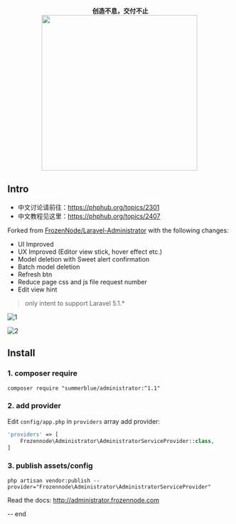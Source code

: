 <p align="center">
  <br>
  <b>创造不息，交付不止</b>
  <br>
  <a href="https://www.yousails.com">
    <img src="https://yousails.com/banners/brand.png" width=350>
  </a>
</p>

## Intro

* 中文讨论请前往：https://phphub.org/topics/2301
* 中文教程见这里：https://phphub.org/topics/2407


Forked from [FrozenNode/Laravel-Administrator](https://github.com/FrozenNode/Laravel-Administrator) with the following changes:

* UI Improved
* UX Improved (Editor view stick, hover effect etc.)
* Model deletion with Sweet alert confirmation
* Batch model deletion
* Refresh btn
* Reduce page css and js file request number
* Edit view hint

> only intent to support Laravel 5.1.*

![1](https://cloud.githubusercontent.com/assets/324764/16544619/6db648d0-413f-11e6-8842-bf0b993416ef.png)

![2](https://cloud.githubusercontent.com/assets/324764/16544623/72a8c0ac-413f-11e6-9c5b-0259b07a7c37.png)

## Install

### 1. composer require

```
composer require "summerblue/administrator:^1.1"
```

### 2. add provider

Edit `config/app.php` in `providers` array add provider:

```php
'providers' => [
	Frozennode\Administrator\AdministratorServiceProvider::class,
]
```

### 3. publish assets/config

```
php artisan vendor:publish --provider="Frozennode\Administrator\AdministratorServiceProvider"
```

Read the docs: http://administrator.frozennode.com

-- end
